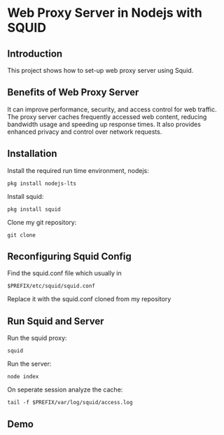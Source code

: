 # Web Proxy Server in Nodejs with SQUID
## Introduction 
This project shows how to set-up web proxy server using Squid.
## Benefits of Web Proxy Server
It can improve performance, security, and access control for web traffic.
The proxy server caches frequently accessed web content, reducing bandwidth usage and speeding up response times.
It also provides enhanced privacy and control over network requests.
## Installation
Install the required run time environment, nodejs:
```console
pkg install nodejs-lts
```
Install squid:
```console
pkg install squid
```
Clone my git repository:
```console
git clone
```
## Reconfiguring Squid Config
Find the squid.conf file which usually in
```console
$PREFIX/etc/squid/squid.conf
```
Replace it with the squid.conf cloned from my repository
## Run Squid and Server
Run the squid proxy:
```console
squid
```
Run the server:
```console
node index
```
On seperate session analyze the cache:
```console
tail -f $PREFIX/var/log/squid/access.log
```
## Demo

